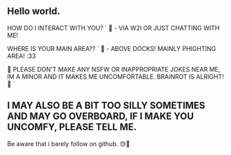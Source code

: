 ## Hello world.
 HOW DO I INTERACT WITH YOU? `
🐾 - VIA W2I OR JUST CHATTING WITH ME!

 WHERE IS YOUR MAIN AREA?? `
🐾 - ABOVE DOCKS! MAINLY PHIGHTING AREA! :33 

 🐾 PLEASE DON'T MAKE ANY NSFW OR INAPPROPRIATE JOKES NEAR ME, IM A MINOR AND IT MAKES ME UNCOMFORTABLE. BRAINROT IS ALRIGHT! 🐾 `

## I MAY ALSO BE A BIT TOO SILLY SOMETIMES AND MAY GO OVERBOARD, IF I MAKE YOU UNCOMFY, PLEASE TELL ME.

Be aware that i barely follow on github. 😓🥲
